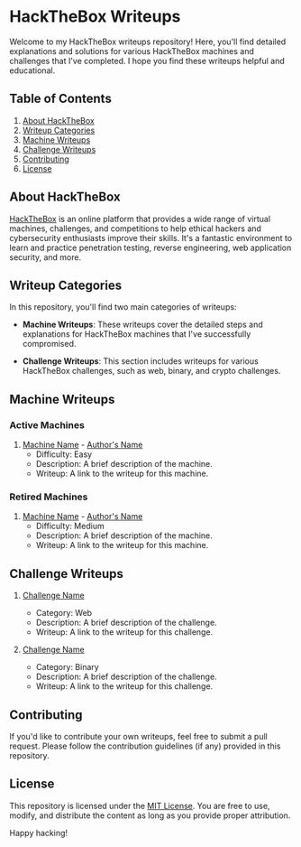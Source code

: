 # HackTheBox Writeups

Welcome to my HackTheBox writeups repository! Here, you'll find detailed explanations and solutions for various HackTheBox machines and challenges that I've completed. I hope you find these writeups helpful and educational.

## Table of Contents

1. [About HackTheBox](#about-hackthebox)
2. [Writeup Categories](#writeup-categories)
3. [Machine Writeups](#machine-writeups)
4. [Challenge Writeups](#challenge-writeups)
5. [Contributing](#contributing)
6. [License](#license)

## About HackTheBox

[HackTheBox](https://www.hackthebox.eu/) is an online platform that provides a wide range of virtual machines, challenges, and competitions to help ethical hackers and cybersecurity enthusiasts improve their skills. It's a fantastic environment to learn and practice penetration testing, reverse engineering, web application security, and more.

## Writeup Categories

In this repository, you'll find two main categories of writeups:

- **Machine Writeups**: These writeups cover the detailed steps and explanations for HackTheBox machines that I've successfully compromised.

- **Challenge Writeups**: This section includes writeups for various HackTheBox challenges, such as web, binary, and crypto challenges.

## Machine Writeups

### Active Machines

1. [Machine Name](machine-url) - [Author's Name](author-url)
   - Difficulty: Easy
   - Description: A brief description of the machine.
   - Writeup: A link to the writeup for this machine.

### Retired Machines

1. [Machine Name](machine-url) - [Author's Name](author-url)
   - Difficulty: Medium
   - Description: A brief description of the machine.
   - Writeup: A link to the writeup for this machine.

## Challenge Writeups

1. [Challenge Name](challenge-url)
   - Category: Web
   - Description: A brief description of the challenge.
   - Writeup: A link to the writeup for this challenge.

2. [Challenge Name](challenge-url)
   - Category: Binary
   - Description: A brief description of the challenge.
   - Writeup: A link to the writeup for this challenge.

## Contributing

If you'd like to contribute your own writeups, feel free to submit a pull request. Please follow the contribution guidelines (if any) provided in this repository.

## License

This repository is licensed under the [MIT License](LICENSE). You are free to use, modify, and distribute the content as long as you provide proper attribution.

Happy hacking!
